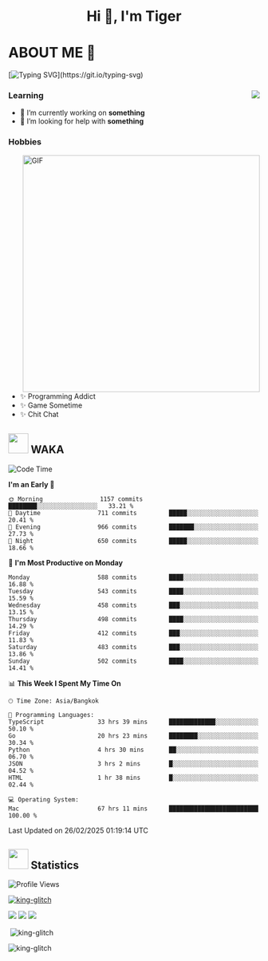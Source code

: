 <h1 align="center">Hi 👋, I'm Tiger</h1>




# ABOUT ME 💬

[![Typing SVG](https://readme-typing-svg.herokuapp.com?color=22F771&vCenter=true&lines=A+perssionate+developer+from+nowhere.)](https://git.io/typing-svg)

<div>
 <img align="right" src="https://spotify-github-profile.vercel.app/api/view?uid=12129734423&cover_image=false&theme=default&bar_color=22d016&bar_color_cover=true" />
 <h3>Learning</h3>
 
 <ul>
  <li>🔭 I’m currently working on <b>something</b></li>
  <li>🤝 I’m looking for help with <b>something</b></li>
 </ul>
 
</div>
<div>
 <h3>Hobbies</h3>
 <img align="right" height="475px"  alt="GIF" src="https://i.pinimg.com/originals/1f/b7/db/1fb7dbee557e5ed509f7517da8a84d58.gif" />
 <ul>
  <li>✨ Programming Addict</li>
  <li>✨ Game Sometime</li>
  <li>✨ Chit Chat</li>
 </ul>
 
</div>



## <img height="40" src="https://raw.githubusercontent.com/innng/innng/master/assets/kyubey.gif"/> WAKA

<!--START_SECTION:waka-->
![Code Time](http://img.shields.io/badge/Code%20Time-3%2C425%20hrs%2015%20mins-blue)

**I'm an Early 🐤** 

```text
🌞 Morning                1157 commits        ████████░░░░░░░░░░░░░░░░░   33.21 % 
🌆 Daytime                711 commits         █████░░░░░░░░░░░░░░░░░░░░   20.41 % 
🌃 Evening                966 commits         ███████░░░░░░░░░░░░░░░░░░   27.73 % 
🌙 Night                  650 commits         █████░░░░░░░░░░░░░░░░░░░░   18.66 % 
```
📅 **I'm Most Productive on Monday** 

```text
Monday                   588 commits         ████░░░░░░░░░░░░░░░░░░░░░   16.88 % 
Tuesday                  543 commits         ████░░░░░░░░░░░░░░░░░░░░░   15.59 % 
Wednesday                458 commits         ███░░░░░░░░░░░░░░░░░░░░░░   13.15 % 
Thursday                 498 commits         ████░░░░░░░░░░░░░░░░░░░░░   14.29 % 
Friday                   412 commits         ███░░░░░░░░░░░░░░░░░░░░░░   11.83 % 
Saturday                 483 commits         ███░░░░░░░░░░░░░░░░░░░░░░   13.86 % 
Sunday                   502 commits         ████░░░░░░░░░░░░░░░░░░░░░   14.41 % 
```


📊 **This Week I Spent My Time On** 

```text
🕑︎ Time Zone: Asia/Bangkok

💬 Programming Languages: 
TypeScript               33 hrs 39 mins      █████████████░░░░░░░░░░░░   50.10 % 
Go                       20 hrs 23 mins      ████████░░░░░░░░░░░░░░░░░   30.34 % 
Python                   4 hrs 30 mins       ██░░░░░░░░░░░░░░░░░░░░░░░   06.70 % 
JSON                     3 hrs 2 mins        █░░░░░░░░░░░░░░░░░░░░░░░░   04.52 % 
HTML                     1 hr 38 mins        █░░░░░░░░░░░░░░░░░░░░░░░░   02.44 % 

💻 Operating System: 
Mac                      67 hrs 11 mins      █████████████████████████   100.00 % 
```


 Last Updated on 26/02/2025 01:19:14 UTC
<!--END_SECTION:waka-->
## <img height="40" src="https://raw.githubusercontent.com/innng/innng/master/assets/kyubey.gif"/> Statistics
![Profile Views](https://komarev.com/ghpvc/?username=king-glitch)  

<p align="left"> 
 <a href="https://github.com/ryo-ma/github-profile-trophy">
  <img src="https://github-profile-trophy.vercel.app/?username=king-glitch&theme=dracula" alt="king-glitch" />
 </a> </p>

![](https://github-profile-summary-cards.vercel.app/api/cards/profile-details?username=king-glitch&theme=dracula)
![](https://github-profile-summary-cards.vercel.app/api/cards/stats?username=king-glitch&theme=dracula) 
![](https://github-profile-summary-cards.vercel.app/api/cards/productive-time?username=king-glitch&theme=dracula)


<p>&nbsp;<img align="center" src="https://github-readme-stats.vercel.app/api?username=king-glitch&theme=dracula" alt="king-glitch" /></p>

<p><img align="center" src="https://github-readme-streak-stats.herokuapp.com/?user=king-glitch&theme=dracula" alt="king-glitch" /></p>
